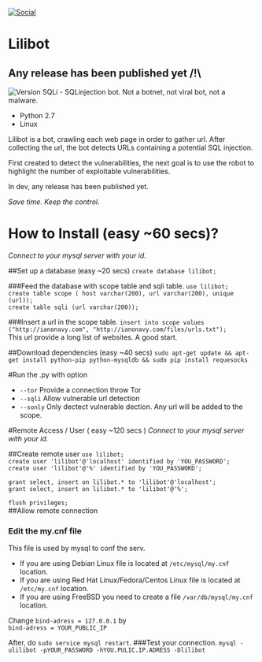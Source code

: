 [![Social](https://img.shields.io/badge/Twitter-W0x404-blue.svg?style=flat-square)](http://www.twitter.com/W0x404)

# Lilibot
## Any release has been published yet /!\
![Version](https://img.shields.io/badge/Version-0.1-lightgrey.svg?style=flat-square) 
SQLi - SQLinjection bot. Not a botnet, not viral bot,  not a malware.
- Python 2.7
- Linux


Lilibot is a bot, crawling each web page in order to gather url. After collecting the url, the bot detects URLs containing a potential SQL injection.

First created to detect the vulnerabilities, the next goal is to use the robot to highlight the number of exploitable vulnerabilities.

In dev, any release has been published yet.

*Save time. Keep the control.*

# How to Install (easy ~60 secs)?
*Connect to your mysql server with your id.*

##Set up a database (easy ~20 secs)
`create database lilibot;`

###Feed the database with scope table and sqli table.
`use lilibot;`</br>
`create table scope ( host varchar(200), url varchar(200), unique (url));`</br>
`create table sqli (url varchar(200));`</br>

###Insert a url in the scope table.
`insert into scope values ("http://ianonavy.com", "http://ianonavy.com/files/urls.txt");`</br>
This url provide a long list of websites. A good start.

##Download dependencies (easy ~40 secs)
`sudo apt-get update && apt-get install python-pip python-mysqldb && sudo pip install requesocks` 

#Run the .py with option
* `--tor` Provide a connection throw Tor
* `--sqli` Allow vulnerable url detection
* `--sonly` Only dectect vulnerable dection. Any url will be added to the scope.

#Remote Access / User ( easy ~120 secs )
*Connect to your mysql server with your id.*

##Create remote user
`use lilibot;`</br> 
`create user 'lilibot'@'localhost' identified by 'YOU_PASSWORD';`</br>
`create user 'lilibot'@'%' identified by 'YOU_PASSWORD';`</br>

`grant select, insert on lilibot.* to 'lilibot'@'localhost';`</br>
`grant select, insert on lilibot.* to 'lilibot'@'%';`</br>

`flush privileges;`</br>
##Allow remote connection

### Edit the my.cnf file
This file is used by mysql to conf the serv.
* If you are using Debian Linux file is located at `/etc/mysql/my.cnf` location.
* If you are using Red Hat Linux/Fedora/Centos Linux file is located at `/etc/my.cnf` location.
* If you are using FreeBSD you need to create a file `/var/db/mysql/my.cnf` location.

Change `bind-adress = 127.0.0.1` by </br>
       `bind-adress = YOUR_PUBLIC_IP`

After, do `sudo service mysql restart`.
###Test your connection.
`mysql -ulilibot -pYOUR_PASSWORD -hYOU.PULIC.IP.ADRESS -Dlilibot`
